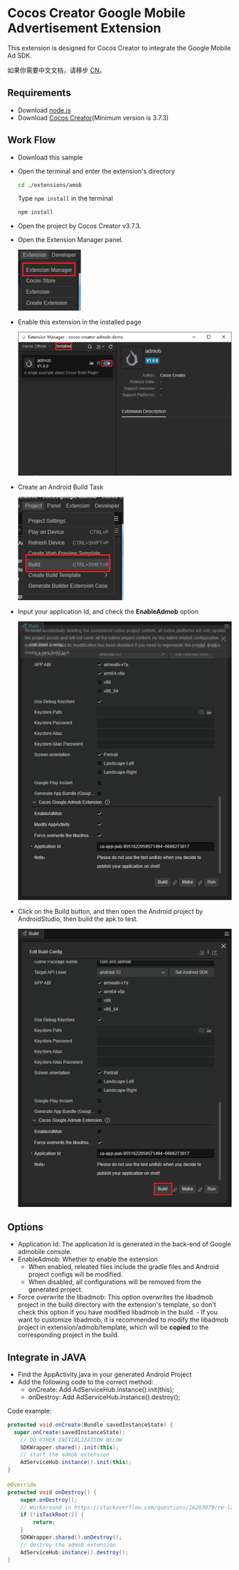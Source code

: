 # Cocos Creator Google Mobile Advertisement Extension

This extension is designed for Cocos Creator to integrate the Google Mobile Ad SDK.

如果你需要中文文档，请移步 [CN](../zh/README.md)。

## Requirements

- Download [node.js](https://nodejs.org/en)
- Download [Cocos Creator](https://www.cocos.com/en)(Minimum version is 3.7.3)

## Work Flow

- Download this sample
- Open the terminal and enter the extension's directory

    ```bash
    cd ./extensions/amob
    ```

    Type `npm install` in the terminal

    ```bash
    npm install
    ```

- Open the project by Cocos Creator v3.7.3.
- Open the Extension Manager panel.

    ![ext-mgr](../img/ext-mgr.png)

- Enable this extension in the installed page

    ![enable](../img/enable.png)

- Create an Android Build Task

    ![open-build-panel](../img/open-build-panel.png)

- Input your application Id, and check the **EnableAdmob** option
  
    ![config-admob-application](../img/config-admob-application.png)

- Click on the Build button, and then open the Android project by AndroidStudio, then build the apk to test.

    ![build](../img/build.png)

## Options

- Application Id: The application Id is generated in the back-end of Google admobile console.
- EnableAdmob: Whether to enable the extension  
  - When enabled, releated files include the gradle files and Android project configs will be modified.
  - When disabled, all configurations will be removed from the generated project.
- Force overwrite the libadmob: This option overwrites the libadmob project in the build directory with the extension's template, so don't check this option if you have modified libadmob in the build.
      - If you want to customize libadmob, it is recommended to modify the libadmob project in extension/admob/template, which will be **copied** to the corresponding project in the build.

## Integrate in JAVA

- Find the AppActivity.java in your generated Android Project
- Add the following code to the correct method:
  - onCreate: Add AdServiceHub.instance().init(this);
  - onDestroy: Add AdServiceHub.instance().destroy();

Code example:

```java
protected void onCreate(Bundle savedInstanceState) {
  super.onCreate(savedInstanceState);
    // DO OTHER INITIALIZATION BELOW
    SDKWrapper.shared().init(this);
    // start the admob extension
    AdServiceHub.instance().init(this);
}

@Override
protected void onDestroy() {
    super.onDestroy();
    // Workaround in https://stackoverflow.com/questions/16283079/re-launch-of-activity-on-home-button-but-only-the-first-time/16447508
    if (!isTaskRoot()) {
        return;
    }
    SDKWrapper.shared().onDestroy();        
    // destroy the admob extension
    AdServiceHub.instance().destroy();    
}
```
